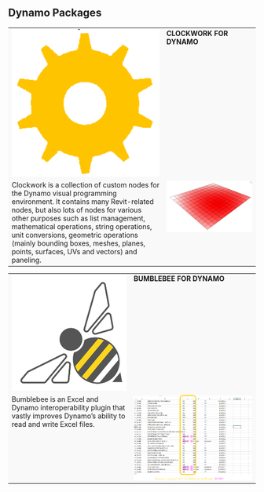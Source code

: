 <style>
td {background-color:#F9F9F9; vertical-align:top}
td img{width:100%}
.book .book-body .page-wrapper .page-inner section.normal table td:nth-child(1){width:30px; padding:2px; vertical-align: top}
.book .book-body .page-wrapper .page-inner section.normal table td:nth-child(2){width:420px;}
.book .book-body .page-wrapper .page-inner section.normal table td:nth-child(3){width:350px; padding:5px; vertical-align: middle}
.book .book-body .page-wrapper .page-inner section.normal table{box-shadow: 2px 2px 2px #BBBBBB}
thead {display: none}
</style>

Dynamo Packages
--
|||
--|--
![IMAGE](images/A-4/logo01.png)|**CLOCKWORK FOR DYNAMO**|[Visit the Clockwork For Dynamo GitHub](https://github.com/CAAD-RWTH/ClockworkForDynamo)
|Clockwork is a collection of custom nodes for the Dynamo visual programming environment. It contains many Revit-related nodes, but also lots of nodes for various other purposes such as list management, mathematical operations, string operations, unit conversions, geometric operations (mainly bounding boxes, meshes, planes, points, surfaces, UVs and vectors) and paneling. |![IMAGE](images/A-4/screengrab01.png)

|||
--|--
![IMAGE](images/A-4/logo02.png)|**BUMBLEBEE FOR DYNAMO**|[Visit the Official BumbleBee Site](http://archi-lab.net/bumblebee-dynamo-and-excel-interop/)<br>[Visit the BumbleBee GitHub](http://archi-lab.net/bumblebee-dynamo-and-excel-interop/)
|Bumblebee is an Excel and Dynamo interoperability plugin that vastly improves Dynamo’s ability to read and write Excel files. |![IMAGE](images/A-4/screengrab02.png)



